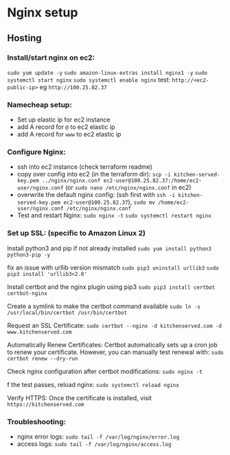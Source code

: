 # Nginx setup


## Hosting

### Install/start nginx on ec2:
`sudo yum update -y`
`sudo amazon-linux-extras install nginx1 -y`
`sudo systemctl start nginx`
`sudo systemctl enable nginx`
test: `http://<ec2-public-ip>` eg `http://100.25.82.37`


### Namecheap setup:
- Set up elastic ip for ec2 instance
- add A record for `@` to ec2 elastic ip
- add A record for `www` to ec2 elastic ip

### Configure Nginx:
- ssh into ec2 instance (check terraform readme)
- copy over config into ec2 (in the terraform dir): `scp -i kitchen-served-key.pem ../nginx/nginx.conf ec2-user@100.25.82.37:/home/ec2-user/nginx.conf` (or `sudo nano /etc/nginx/nginx.conf` in ec2)
- overwrite the default nginx config: (ssh first with `ssh -i kitchen-served-key.pem ec2-user@100.25.82.37`), `sudo mv /home/ec2-user/nginx.conf /etc/nginx/nginx.conf`
- Test and restart Nginx:
  `sudo nginx -t`
  `sudo systemctl restart nginx`

### Set up SSL: (specific to Amazon Linux 2)
Install python3 and pip if not already installed
`sudo yum install python3 python3-pip -y`

fix an issue with urllib version mismatch
`sudo pip3 uninstall urllib3` 
`sudo pip3 install 'urllib3<2.0'`

Install certbot and the nginx plugin using pip3
`sudo pip3 install certbot certbot-nginx`

Create a symlink to make the certbot command available
`sudo ln -s /usr/local/bin/certbot /usr/bin/certbot`

Request an SSL Certificate:
`sudo certbot --nginx -d kitchenserved.com -d www.kitchenserved.com`

Automatically Renew Certificates: Certbot automatically sets up a cron job to renew your certificate. However, you can manually test renewal with:
`sudo certbot renew --dry-run`

Check nginx configuration after certbot modifications:
`sudo nginx -t`

f the test passes, reload nginx:
`sudo systemctl reload nginx`

Verify HTTPS: Once the certificate is installed, visit  `https://kitchenserved.com`

### Troubleshooting:
- nginx error logs: `sudo tail -f /var/log/nginx/error.log`
- access logs: `sudo tail -f /var/log/nginx/access.log`

